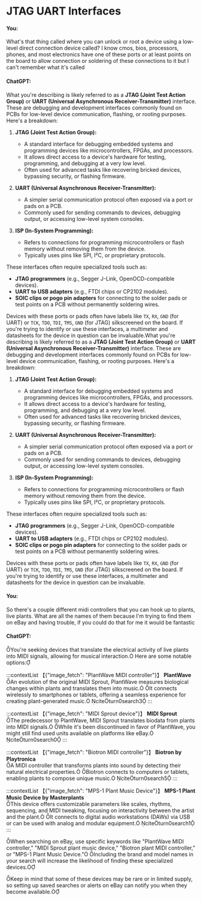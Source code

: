 # JTAG UART Interfaces

#### You:
What's that thing called where you can unlock or root a device using a low-level direct connection device called? I know cmos, bios, processors, phones, and most electronics have one of these ports or at least points on the board to allow connection or soldering of these connections to it but I can't remember what it's called

#### ChatGPT:
What you're describing is likely referred to as a **JTAG (Joint Test Action Group)** or **UART (Universal Asynchronous Receiver-Transmitter)** interface. These are debugging and development interfaces commonly found on PCBs for low-level device communication, flashing, or rooting purposes. Here's a breakdown:

1. **JTAG (Joint Test Action Group):**
   - A standard interface for debugging embedded systems and programming devices like microcontrollers, FPGAs, and processors.
   - It allows direct access to a device's hardware for testing, programming, and debugging at a very low level.
   - Often used for advanced tasks like recovering bricked devices, bypassing security, or flashing firmware.

2. **UART (Universal Asynchronous Receiver-Transmitter):**
   - A simpler serial communication protocol often exposed via a port or pads on a PCB.
   - Commonly used for sending commands to devices, debugging output, or accessing low-level system consoles.

3. **ISP (In-System Programming):**
   - Refers to connections for programming microcontrollers or flash memory without removing them from the device.
   - Typically uses pins like SPI, I²C, or proprietary protocols.

These interfaces often require specialized tools such as:

- **JTAG programmers** (e.g., Segger J-Link, OpenOCD-compatible devices).
- **UART to USB adapters** (e.g., FTDI chips or CP2102 modules).
- **SOIC clips or pogo pin adapters** for connecting to the solder pads or test points on a PCB without permanently soldering wires.

Devices with these ports or pads often have labels like `TX`, `RX`, `GND` (for UART) or `TCK`, `TDO`, `TDI`, `TMS`, `GND` (for JTAG) silkscreened on the board. If you're trying to identify or use these interfaces, a multimeter and datasheets for the device in question can be invaluable.What you're describing is likely referred to as a **JTAG (Joint Test Action Group)** or **UART (Universal Asynchronous Receiver-Transmitter)** interface. These are debugging and development interfaces commonly found on PCBs for low-level device communication, flashing, or rooting purposes. Here's a breakdown:

1. **JTAG (Joint Test Action Group):**
   - A standard interface for debugging embedded systems and programming devices like microcontrollers, FPGAs, and processors.
   - It allows direct access to a device's hardware for testing, programming, and debugging at a very low level.
   - Often used for advanced tasks like recovering bricked devices, bypassing security, or flashing firmware.

2. **UART (Universal Asynchronous Receiver-Transmitter):**
   - A simpler serial communication protocol often exposed via a port or pads on a PCB.
   - Commonly used for sending commands to devices, debugging output, or accessing low-level system consoles.

3. **ISP (In-System Programming):**
   - Refers to connections for programming microcontrollers or flash memory without removing them from the device.
   - Typically uses pins like SPI, I²C, or proprietary protocols.

These interfaces often require specialized tools such as:

- **JTAG programmers** (e.g., Segger J-Link, OpenOCD-compatible devices).
- **UART to USB adapters** (e.g., FTDI chips or CP2102 modules).
- **SOIC clips or pogo pin adapters** for connecting to the solder pads or test points on a PCB without permanently soldering wires.

Devices with these ports or pads often have labels like `TX`, `RX`, `GND` (for UART) or `TCK`, `TDO`, `TDI`, `TMS`, `GND` (for JTAG) silkscreened on the board. If you're trying to identify or use these interfaces, a multimeter and datasheets for the device in question can be invaluable.


#### You:
So there's a couple different midi controllers that you can hook up to plants, live plants. What are all the names of them because I'm trying to find them on eBay and having trouble, if you could do that for me it would be fantastic

#### ChatGPT:
You're seeking devices that translate the electrical activity of live plants into MIDI signals, allowing for musical interaction. Here are some notable options:

:::contextList
【{"image\_fetch": "PlantWave MIDI controller"}】
**PlantWave**\
An evolution of the original MIDI Sprout, PlantWave measures biological changes within plants and translates them into music. It connects wirelessly to smartphones or tablets, offering a seamless experience for creating plant-generated music. citeturn0search3
:::

:::contextList
【{"image\_fetch": "MIDI Sprout device"}】
**MIDI Sprout**\
The predecessor to PlantWave, MIDI Sprout translates biodata from plants into MIDI signals. While it's been discontinued in favor of PlantWave, you might still find used units available on platforms like eBay. citeturn0search0
:::

:::contextList
【{"image\_fetch": "Biotron MIDI controller"}】
**Biotron by Playtronica**\
A MIDI controller that transforms plants into sound by detecting their natural electrical properties. Biotron connects to computers or tablets, enabling plants to compose unique music. citeturn0search5
:::

:::contextList
【{"image\_fetch": "MPS-1 Plant Music Device"}】
**MPS-1 Plant Music Device by Masterplants**\
This device offers customizable parameters like scales, rhythms, sequencing, and MIDI tweaking, focusing on interactivity between the artist and the plant. It connects to digital audio workstations (DAWs) via USB or can be used with analog and modular equipment. citeturn0search1
:::

When searching on eBay, use specific keywords like "PlantWave MIDI controller," "MIDI Sprout plant music device," "Biotron plant MIDI controller," or "MPS-1 Plant Music Device." Including the brand and model names in your search will increase the likelihood of finding these specialized devices.

Keep in mind that some of these devices may be rare or in limited supply, so setting up saved searches or alerts on eBay can notify you when they become available.
